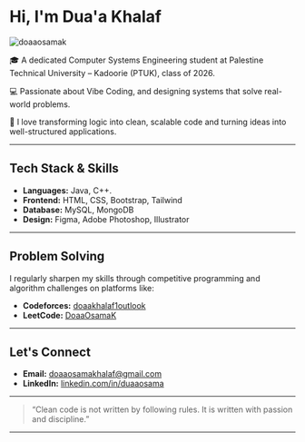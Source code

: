 # Hi, I'm Dua'a Khalaf

<p align="left"> 
  <img src="https://komarev.com/ghpvc/?username=doaaosamak&label=Profile%20views&color=0e75b6&style=flat" alt="doaaosamak" /> 
</p>

🎓 A dedicated Computer Systems Engineering student at Palestine Technical University – Kadoorie (PTUK), class of 2026.

💻 Passionate about Vibe Coding, and designing systems that solve real-world problems.

🧠 I love transforming logic into clean, scalable code and turning ideas into well-structured applications.

---

## Tech Stack & Skills

- **Languages:** Java, C++.
- **Frontend:** HTML, CSS, Bootstrap, Tailwind
- **Database:** MySQL, MongoDB
- **Design:** Figma, Adobe Photoshop, Illustrator

---

## Problem Solving

I regularly sharpen my skills through competitive programming and algorithm challenges on platforms like:

- **Codeforces:** [doaakhalaf1outlook](https://codeforces.com/profile/doaakhalaf1outlook)
- **LeetCode:** [DoaaOsamaK](https://leetcode.com/DoaaOsamaK/)

---

## Let's Connect

- **Email:** [doaaosamakhalaf@gmail.com](mailto:doaaosamakhalaf@gmail.com)  
- **LinkedIn:** [linkedin.com/in/duaaosama](https://www.linkedin.com/in/duaaosama/)

---

> “Clean code is not written by following rules. It is written with passion and discipline.”

---

